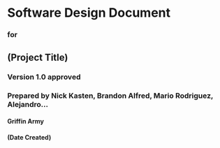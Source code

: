 # Software Design Document
### for
## (Project Title)
### Version 1.0 approved
### Prepared by Nick Kasten, Brandon Alfred, Mario Rodriguez, Alejandro...
#### Griffin Army
#### (Date Created)